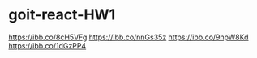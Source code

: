 # goit-react-HW1

https://ibb.co/8cH5VFg
https://ibb.co/nnGs35z
https://ibb.co/9npW8Kd
https://ibb.co/1dGzPP4
